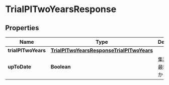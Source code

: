 

# TrialPlTwoYearsResponse


## Properties

Name | Type | Description | Notes
------------ | ------------- | ------------- | -------------
**trialPlTwoYears** | [**TrialPlTwoYearsResponseTrialPlTwoYears**](TrialPlTwoYearsResponseTrialPlTwoYears.md) |  | 
**upToDate** | **Boolean** | 集計結果が最新かどうか | 



